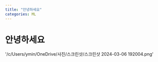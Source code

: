 ```yaml
---
title: "안녕하세요"
categories: ML
---
```


<h1>안녕하세요</h1>

'/c/Users/ymin/OneDrive/사진/스크린샷/스크린샷 2024-03-06 192004.png'

